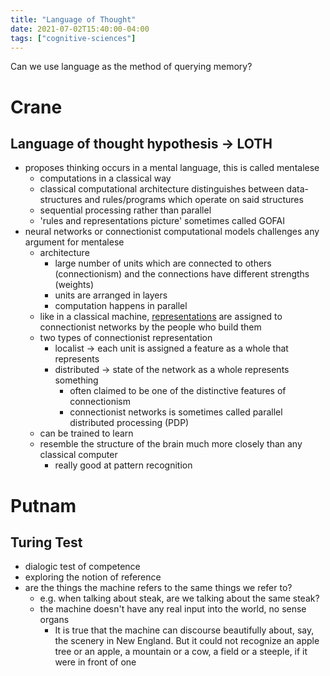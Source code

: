 ```yaml
---
title: "Language of Thought"
date: 2021-07-02T15:40:00-04:00
tags: ["cognitive-sciences"]
---
```


Can we use language as the method of querying memory? 

# Crane
## Language of thought hypothesis → LOTH
- proposes thinking occurs in a mental language, this is called mentalese
    -   computations in a classical way
    -   classical computational architecture distinguishes between data-structures and rules/programs which operate on said structures
    -   sequential processing rather than parallel
    -   'rules and representations picture' sometimes called GOFAI
-   neural networks or connectionist computational models challenges any argument for mentalese
    -   architecture
        -   large number of units which are connected to others (connectionism) and the connections have different strengths (weights)
        -   units are arranged in layers
        -   computation happens in parallel
    -   like in a classical machine, [representations](/thoughts/representation) are assigned to connectionist networks by the people who build them
    -   two types of connectionist representation
        -   localist → each unit is assigned a feature as a whole that represents
        -   distributed → state of the network as a whole represents something
            -   often claimed to be one of the distinctive features of connectionism
            -   connectionist networks is sometimes called parallel distributed processing (PDP)
    -   can be trained to learn
    -   resemble the structure of the brain much more closely than any classical computer
        -   really good at pattern recognition

# Putnam
## Turing Test
-   dialogic test of competence
-   exploring the notion of reference
-   are the things the machine refers to the same things we refer to?
	-   e.g. when talking about steak, are we talking about the same steak?
	-   the machine doesn't have any real input into the world, no sense organs
		-   It is true that the machine can discourse beautifully about, say, the scenery in New England. But it could not recognize an apple tree or an apple, a mountain or a cow, a field or a steeple, if it were in front of one